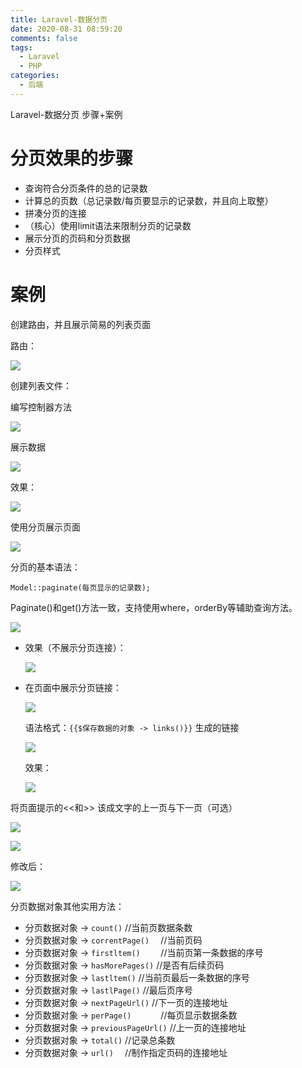 ```yaml
---
title: Laravel-数据分页
date: 2020-08-31 08:59:20
comments: false 
tags:
  - Laravel
  - PHP
categories:
  - 后端
---
```


Laravel-数据分页 步骤+案例
<!-- more -->

# 分页效果的步骤

- 查询符合分页条件的总的记录数
- 计算总的页数（总记录数/每页要显示的记录数，并且向上取整）
- 拼凑分页的连接
- （核心）使用limit语法来限制分页的记录数
- 展示分页的页码和分页数据
- 分页样式

# 案例

创建路由，并且展示简易的列表页面

路由：

 ![](https://cdn.jsdelivr.net/gh/K8963/Imageshack@main/blog/202209070829746.png)

创建列表文件：

编写控制器方法

![](https://cdn.jsdelivr.net/gh/K8963/Imageshack@main/blog/202209070829749.png)

展示数据

![](https://cdn.jsdelivr.net/gh/K8963/Imageshack@main/blog/202209070830944.png)

效果：

![](https://cdn.jsdelivr.net/gh/K8963/Imageshack@main/blog/202209070829924.png)



使用分页展示页面

![](https://cdn.jsdelivr.net/gh/K8963/Imageshack@main/blog/202209070829751.png)

分页的基本语法：

```
Model::paginate(每页显示的记录数);
```

Paginate()和get()方法一致，支持使用where，orderBy等辅助查询方法。

 ![](https://cdn.jsdelivr.net/gh/K8963/Imageshack@main/blog/202209070829779.png)

- 效果（不展示分页连接）：

  ![](https://cdn.jsdelivr.net/gh/K8963/Imageshack@main/blog/202209070829526.png)

- 在页面中展示分页链接：

  ![](https://cdn.jsdelivr.net/gh/K8963/Imageshack@main/blog/202209070829329.png)

  语法格式：`{{$保存数据的对象 -> links()}}` 生成的链接

  ![](https://cdn.jsdelivr.net/gh/K8963/Imageshack@main/blog/202209070829183.png)

  效果：

  ![](https://cdn.jsdelivr.net/gh/K8963/Imageshack@main/blog/202209070829312.png)

将页面提示的<<和>> 该成文字的上一页与下一页（可选）

![](https://cdn.jsdelivr.net/gh/K8963/Imageshack@main/blog/202209070829397.png)

![](https://cdn.jsdelivr.net/gh/K8963/Imageshack@main/blog/202209070829315.png)

修改后：

![](https://cdn.jsdelivr.net/gh/K8963/Imageshack@main/blog/202209070829900.png)

分页数据对象其他实用方法：

- 分页数据对象 -> `count()`						//当前页数据条数
- 分页数据对象 -> `correntPage()	`		//当前页码
- 分页数据对象 -> `firstltem()	`				//当前页第一条数据的序号
- 分页数据对象 -> `hasMorePages()`		//是否有后续页码
- 分页数据对象 -> `lastltem()`					//当前页最后一条数据的序号
- 分页数据对象 -> `lastlPage()`					//最后页序号
- 分页数据对象 -> `nextPageUrl()`			//下一页的连接地址
- 分页数据对象 -> `perPage()		`			//每页显示数据条数
- 分页数据对象 -> `previousPageUrl()`		//上一页的连接地址
- 分页数据对象 -> `total()`						//记录总条数
- 分页数据对象 -> `url()	`						//制作指定页码的连接地址

